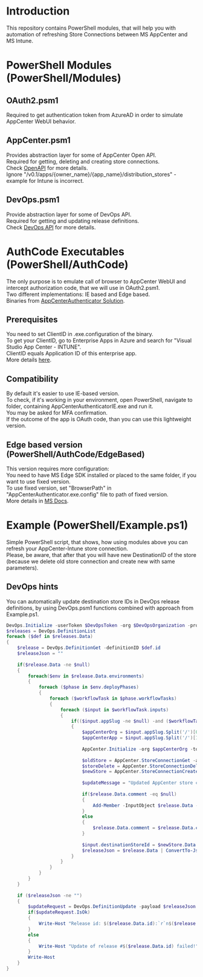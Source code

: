 # Introduction
This repository contains PowerShell modules, that will help you with automation of refreshing Store Connections between MS AppCenter and MS Intune.  

# PowerShell Modules (PowerShell/Modules)
## OAuth2.psm1
Required to get authentication token from AzureAD in order to simulate AppCenter WebUI behavior.  
  
## AppCenter.psm1
Provides abstraction layer for some of AppCenter Open API.  
Required for getting, deleting and creating store connections.  
Check [OpenAPI](https://openapi.appcenter.ms/) for more details.  
Ignore "/v0.1/apps/{owner_name}/{app_name}/distribution_stores" - example for Intune is incorrect.

## DevOps.psm1
Provide abstraction layer for some of DevOps API.  
Required for getting and updating release definitions.  
Check [DevOps API](https://docs.microsoft.com/en-us/rest/api/azure/devops/?view=azure-devops-rest-7.1) for more details.  

# AuthCode Executables (PowerShell/AuthCode)
The only purpose is to emulate call of browser to AppCenter WebUI and intercept authorization code, that we will use in OAuth2.psm1.  
Two different implementations: IE based and Edge based.  
Binaries from [AppCenterAuthenticator Solution](https://github.com/ShineToMe/StoreConnectionRefresher/tree/main/AppCenterAuthenticator).  

## Prerequisites
You need to set ClientID in .exe.configuration of the binary.  
To get your ClientID, go to Enterprise Apps in Azure and search for "Visual Studio App Center - INTUNE".  
ClientID equals Application ID of this enterprise app.  
More details [here](https://docs.microsoft.com/en-us/appcenter/distribution/stores/intune).

## Compatibility
By default it's easier to use IE-based version.  
To check, if it's working in your environment, open PowerShell, navigate to folder, containing AppCenterAuthenticatorIE.exe and run it.  
You may be asked for MFA confirmation.  
If the outcome of the app is OAuth code, than you can use this lightweight version.  

## Edge based version (PowerShell/AuthCode/EdgeBased)
This version requires more configuration:  
You need to have MS Edge SDK installed or placed to the same folder, if you want to use fixed version.  
To use fixed version, set "BrowserPath" in "AppCenterAuthenticator.exe.config" file to path of fixed version.  
More details in [MS Docs](https://docs.microsoft.com/en-us/microsoft-edge/webview2/concepts/distribution).  

# Example (PowerShell/Example.ps1)
Simple PowerShell script, that shows, how using modules above you can refresh your AppCenter-Intune store connection.  
Please, be aware, that after that you will have new DestinationID of the store (because we delete old store connection and create new with same parameters).  

## DevOps hints
You can automatically update destination store IDs in DevOps release definitions, by using DevOps.psm1 functions combined with approach from Example.ps1.  
```powershell
DevOps.Initialize -userToken $DevOpsToken -org $DevOpsOrganization -project $DevOpsProject
$releases = DevOps.DefinitionList
foreach ($def in $releases.Data)
{
    $release = DevOps.DefinitionGet -definitionID $def.id
    $releaseJson = ""
    
    if($release.Data -ne $null)
    {
        foreach($env in $release.Data.environments)
        {
            foreach ($phase in $env.deployPhases)
            {
                foreach ($workflowTask in $phase.workflowTasks)
                {
                    foreach ($input in $workflowTask.inputs)
                    {
                        if(($input.appSlug -ne $null) -and ($workflowTask.enabled -eq $true) -and ($input.destinationType -eq "store"))
                        {
                            $appCenterOrg = $input.appSlug.Split('/')[0]
                            $appCenterApp = $input.appSlug.Split('/')[1]
                            
                            AppCenter.Initialize -org $appCenterOrg -token $AppCenterToken -tenantID $tenantID -refreshToken $token.refresh_token
                            
                            $oldStore = AppCenter.StoreConnectionGet -appName $appCenterApp
                            $storeDelete = AppCenter.StoreConnectionDelete -name $oldStore.Data.name -appName $appCenterApp
                            $newStore = AppCenter.StoreConnectionCreate -appName $appCenterApp -name $oldStore.Data.name -category $oldStore.Data.intune_details.app_category.name -audience $oldStore.Data.intune_details.target_audience.name
                            
                            $updateMessage = "Updated AppCenter store connection:`r`nOld id: $($oldStore.Data.id)`r`nNew id: $($newStore.Data.id)"
                            
                            if($release.Data.comment -eq $null)
                            {
                                Add-Member -InputObject $release.Data -NotePropertyName comment -NotePropertyValue $updateMessage
                            }
                            else
                            {
                                $release.Data.comment = $release.Data.comment + ";`r`n" + $updateMessage
                            }
                            
                            $input.destinationStoreId = $newStore.Data.id
                            $releaseJson = $release.Data | ConvertTo-Json -Depth 20
                        }
                    }
                }
            }
        }
    }
    
    if ($releaseJson -ne "")
    {
        $updateRequest = DevOps.DefinitionUpdate -payload $releaseJson
        if($updateRequest.IsOk)
        {
            Write-Host "Release id: $($release.Data.id):`r`n$($release.Data.comment)"
        }
        else
        {
            Write-Host "Update of release #$($release.Data.id) failed!"
        }
        Write-Host
    }
}
```
